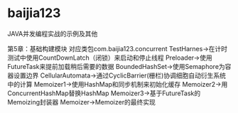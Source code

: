 # baijia123
JAVA并发编程实战的示例及其他

第5章：基础构建模块
对应类包com.baijia123.concurrent
TestHarnes->在计时测试中使用CountDownLatch（闭锁）来启动和停止线程
Preloader->使用FutureTask来提前加载稍后需要的数据
BoundedHashSet->使用Semaphore为容器设置边界
CellularAutomata->通过CyclicBarrier(栅栏)协调细胞自动衍生系统中的计算
Memoizer1->使用HashMap和同步机制来初始化缓存
Memoizer2->用ConcurrentHashMap替换HashMap
Memoizer3->基于FutureTask的Memoizing封装器
Memoizer->Memoizer的最终实现

